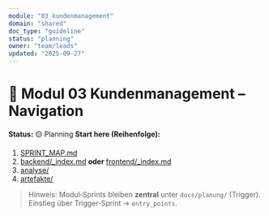 ```yaml
---
module: "03_kundenmanagement"
domain: "shared"
doc_type: "guideline"
status: "planning"
owner: "team/leads"
updated: "2025-09-27"
---
```

# 🧭 Modul 03 Kundenmanagement – Navigation

**Status:** 🟡 Planning
**Start here (Reihenfolge):**
1) [SPRINT_MAP.md](./SPRINT_MAP.md)
2) [backend/_index.md](./backend/_index.md) **oder** [frontend/_index.md](./frontend/_index.md)
3) [analyse/](./analyse/)
4) [artefakte/](./artefakte/)

> Hinweis: Modul‑Sprints bleiben **zentral** unter `docs/planung/` (Trigger). Einstieg über Trigger‑Sprint → `entry_points`.